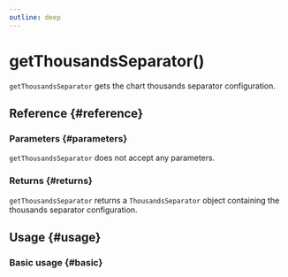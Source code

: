```yaml
---
outline: deep
---
```


# getThousandsSeparator()
`getThousandsSeparator` gets the chart thousands separator configuration.

## Reference {#reference}
<!--@include: @/@views/api/references/instance/getThousandsSeparator.md-->

### Parameters {#parameters}
`getThousandsSeparator` does not accept any parameters.

### Returns {#returns}
`getThousandsSeparator` returns a `ThousandsSeparator` object containing the thousands separator configuration.

## Usage {#usage}
<script setup>
import GetThousandsSeparator from '../../../@views/api/samples/getThousandsSeparator/index.vue'
</script>

### Basic usage {#basic}
<GetThousandsSeparator/>